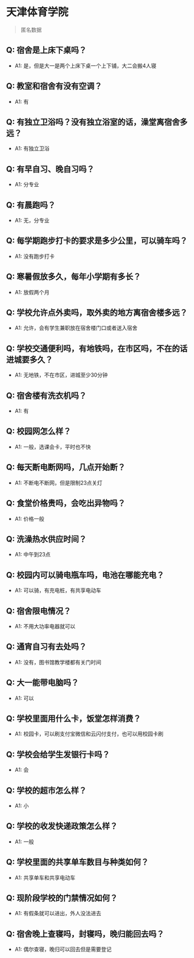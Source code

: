 # 天津体育学院
> 匿名数据
## Q: 宿舍是上床下桌吗？
- A1: 是，但是大一是两个上床下桌一个上下铺，大二会搬4人寝
## Q: 教室和宿舍有没有空调？
- A1: 有
## Q: 有独立卫浴吗？没有独立浴室的话，澡堂离宿舍多远？
- A1: 有独立卫浴
## Q: 有早自习、晚自习吗？
- A1: 分专业
## Q: 有晨跑吗？
- A1: 无，分专业
## Q: 每学期跑步打卡的要求是多少公里，可以骑车吗？
- A1: 没有跑步打卡
## Q: 寒暑假放多久，每年小学期有多长？
- A1: 放假两个月
## Q: 学校允许点外卖吗，取外卖的地方离宿舍楼多远？
- A1: 允许，会有学生兼职放在宿舍楼门口或者送入宿舍
## Q: 学校交通便利吗，有地铁吗，在市区吗，不在的话进城要多久？
- A1: 无地铁，不在市区，进城至少30分钟
## Q: 宿舍楼有洗衣机吗？
- A1: 有
## Q: 校园网怎么样？
- A1: 一般，选课会卡，平时也不快
## Q: 每天断电断网吗，几点开始断？
- A1: 不断电不断网，但是限制23点关灯
## Q: 食堂价格贵吗，会吃出异物吗？
- A1: 价格一般
## Q: 洗澡热水供应时间？
- A1: 中午到23点
## Q: 校园内可以骑电瓶车吗，电池在哪能充电？
- A1: 可以骑，有充电桩，有共享电动车
## Q: 宿舍限电情况？
- A1: 不用大功率电器就可以
## Q: 通宵自习有去处吗？
- A1: 没有，图书馆教学楼都有关门时间
## Q: 大一能带电脑吗？
- A1: 可以
## Q: 学校里面用什么卡，饭堂怎样消费？
- A1: 校园卡，可以刷支付宝微信和云闪付支付，也可以用校园卡刷
## Q: 学校会给学生发银行卡吗？
- A1: 会
## Q: 学校的超市怎么样？
- A1: 小
## Q: 学校的收发快递政策怎么样？
- A1: 一般
## Q: 学校里面的共享单车数目与种类如何？
- A1: 共享单车和共享电动车
## Q: 现阶段学校的门禁情况如何？
- A1: 有假条就可以进出，外人没法进去
## Q: 宿舍晚上查寝吗，封寝吗，晚归能回去吗？
- A1: 偶尔查寝，晚归可以回去但是需要登记